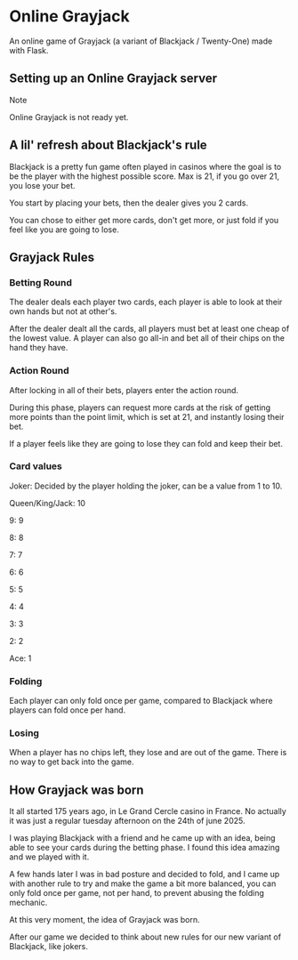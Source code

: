 # Online Grayjack
An online game of Grayjack (a variant of Blackjack / Twenty-One) made with Flask.

## Setting up an Online Grayjack server
> [!NOTE]
> Online Grayjack is not ready yet.

## A lil' refresh about Blackjack's rule
Blackjack is a pretty fun game often played in casinos where the goal is to be the player with the highest possible score. Max is 21, if you go over 21, you lose your bet.

You start by placing your bets, then the dealer gives you 2 cards.

You can chose to either get more cards, don't get more, or just fold if you feel like you are going to lose.

## Grayjack Rules
### Betting Round
The dealer deals each player two cards, each player is able to look at their own hands but not at other's.

After the dealer dealt all the cards, all players must bet at least one cheap of the lowest value. A player can also go all-in and bet all of their chips on the hand they have.

### Action Round
After locking in all of their bets, players enter the action round.

During this phase, players can request more cards at the risk of getting more points than the point limit, which is set at 21, and instantly losing their bet.

If a player feels like they are going to lose they can fold and keep their bet.

### Card values

Joker: Decided by the player holding the joker, can be a value from 1 to 10.

Queen/King/Jack: 10

9: 9

8: 8

7: 7

6: 6

5: 5

4: 4

3: 3

2: 2

Ace: 1

### Folding
Each player can only fold once per game, compared to Blackjack where players can fold once per hand.

### Losing
When a player has no chips left, they lose and are out of the game. There is no way to get back into the game.

## How Grayjack was born
It all started 175 years ago, in Le Grand Cercle casino in France. No actually it was just a regular tuesday afternoon on the 24th of june 2025.

I was playing Blackjack with a friend and he came up with an idea, being able to see your cards during the betting phase. I found this idea amazing and we played with it.

A few hands later I was in bad posture and decided to fold, and I came up with another rule to try and make the game a bit more balanced, you can only fold once per game, not per hand, to prevent abusing the folding mechanic.

At this very moment, the idea of Grayjack was born.

After our game we decided to think about new rules for our new variant of Blackjack, like jokers.
